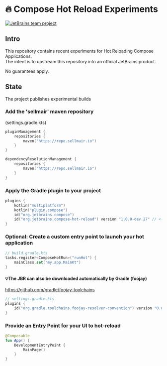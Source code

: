 # 🔥 Compose Hot Reload Experiments
[![JetBrains team project](https://jb.gg/badges/incubator.svg)](https://confluence.jetbrains.com/display/ALL/JetBrains+on+GitHub)


## Intro
This repository contains recent experiments for Hot Reloading Compose Applications.  
The intent is to upstream this repository into an official JetBrains product.

No guarantees apply. 

## State
The project publishes experimental builds

### Add the 'sellmair' maven repository

(settings.gradle.kts)
```kotlin
pluginManagement {
    repositories {
        maven("https://repo.sellmair.io")
    }
}

dependencyResolutionManagement {
    repositories {
        maven("https://repo.sellmair.io")
    }
}

```

### Apply the Gradle plugin to your project

```kotlin
plugins {
    kotlin("multiplatform")
    kotlin("plugin.compose")
    id("org.jetbrains.compose")
    id("org.jetbrains.compose-hot-reload") version "1.0.0-dev.27" // <- add this additionally
}
```

### Optional: Create a custom entry point to launch your hot application
```kotlin
// build.gradle.kts
tasks.register<ComposeHotRun>("runHot") {
    mainClass.set("my.app.MainKt")
}
```

#### 💡The JBR can also be downloaded automatically by Gradle (foojay)
https://github.com/gradle/foojay-toolchains
```kotlin
// settings.gradle.kts
plugins {
    id("org.gradle.toolchains.foojay-resolver-convention") version "0.8.0"
}
```

### Provide an Entry Point for your UI to hot-reload
```kotlin
@Composable 
fun App() {
    DevelopmentEntryPoint {
        MainPage()
    }
}
```
